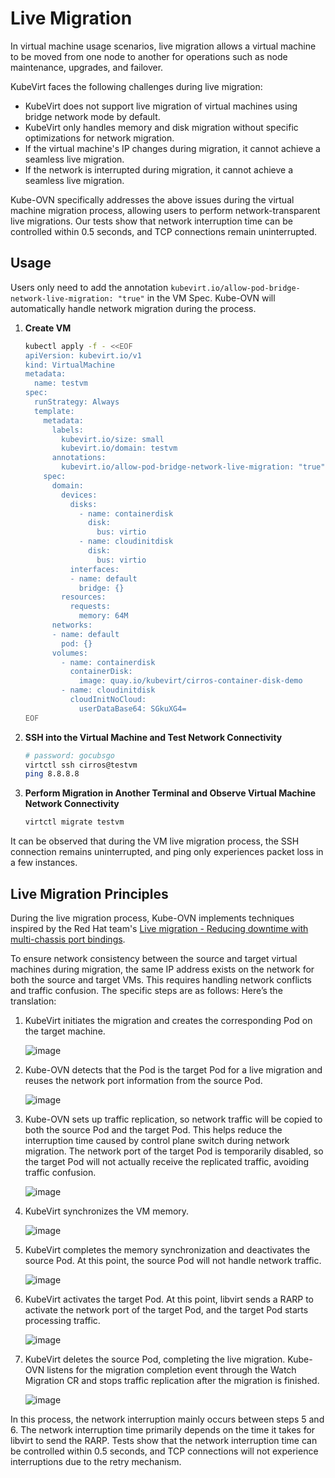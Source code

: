 # Live Migration

In virtual machine usage scenarios, live migration allows a virtual machine to be moved from one node to another for operations such as node maintenance, upgrades, and failover.

KubeVirt faces the following challenges during live migration:

- KubeVirt does not support live migration of virtual machines using bridge network mode by default.
- KubeVirt only handles memory and disk migration without specific optimizations for network migration.
- If the virtual machine's IP changes during migration, it cannot achieve a seamless live migration.
- If the network is interrupted during migration, it cannot achieve a seamless live migration.

Kube-OVN specifically addresses the above issues during the virtual machine migration process, allowing users to perform network-transparent live migrations. Our tests show that network interruption time can be controlled within 0.5 seconds, and TCP connections remain uninterrupted.

## Usage

Users only need to add the annotation `kubevirt.io/allow-pod-bridge-network-live-migration: "true"` in the VM Spec. Kube-OVN will automatically handle network migration during the process.

1. **Create VM**

    ```bash
    kubectl apply -f - <<EOF
    apiVersion: kubevirt.io/v1
    kind: VirtualMachine
    metadata:
      name: testvm
    spec:
      runStrategy: Always 
      template:
        metadata:
          labels:
            kubevirt.io/size: small
            kubevirt.io/domain: testvm
          annotations:
            kubevirt.io/allow-pod-bridge-network-live-migration: "true"
        spec:
          domain:
            devices:
              disks:
                - name: containerdisk
                  disk:
                    bus: virtio
                - name: cloudinitdisk
                  disk:
                    bus: virtio
              interfaces:
              - name: default
                bridge: {}
            resources:
              requests:
                memory: 64M
          networks:
          - name: default
            pod: {}
          volumes:
            - name: containerdisk
              containerDisk:
                image: quay.io/kubevirt/cirros-container-disk-demo
            - name: cloudinitdisk
              cloudInitNoCloud:
                userDataBase64: SGkuXG4=
    EOF
    ```

2. **SSH into the Virtual Machine and Test Network Connectivity**

    ```bash
    # password: gocubsgo
    virtctl ssh cirros@testvm
    ping 8.8.8.8
    ```

3. **Perform Migration in Another Terminal and Observe Virtual Machine Network Connectivity**

    ```bash
    virtctl migrate testvm
    ```

It can be observed that during the VM live migration process, the SSH connection remains uninterrupted, and ping only experiences packet loss in a few instances.

## Live Migration Principles

During the live migration process, Kube-OVN implements techniques inspired by the Red Hat team's [Live migration - Reducing downtime with multi-chassis port bindings](https://www.openvswitch.org/support/ovscon2022/slides/Live-migration-with-OVN.pdf).

To ensure network consistency between the source and target virtual machines during migration, the same IP address exists on the network for both the source and target VMs. This requires handling network conflicts and traffic confusion. The specific steps are as follows:
Here’s the translation:

1. KubeVirt initiates the migration and creates the corresponding Pod on the target machine.

   ![image](../static/lm-1.png)

2. Kube-OVN detects that the Pod is the target Pod for a live migration and reuses the network port information from the source Pod.

   ![image](../static/lm-2.png)

3. Kube-OVN sets up traffic replication, so network traffic will be copied to both the source Pod and the target Pod. This helps reduce the interruption time caused by control plane switch during network migration. The network port of the target Pod is temporarily disabled, so the target Pod will not actually receive the replicated traffic, avoiding traffic confusion.

   ![image](../static/lm-3.png)

4. KubeVirt synchronizes the VM memory.

   ![image](../static/lm-4.png)

5. KubeVirt completes the memory synchronization and deactivates the source Pod. At this point, the source Pod will not handle network traffic.

   ![image](../static/lm-5.png)

6. KubeVirt activates the target Pod. At this point, libvirt sends a RARP to activate the network port of the target Pod, and the target Pod starts processing traffic.

   ![image](../static/lm-6.png)

7. KubeVirt deletes the source Pod, completing the live migration. Kube-OVN listens for the migration completion event through the Watch Migration CR and stops traffic replication after the migration is finished.

   ![image](../static/lm-7.png)

In this process, the network interruption mainly occurs between steps 5 and 6. The network interruption time primarily depends on the time it takes for libvirt to send the RARP. Tests show that the network interruption time can be controlled within 0.5 seconds, and TCP connections will not experience interruptions due to the retry mechanism.
